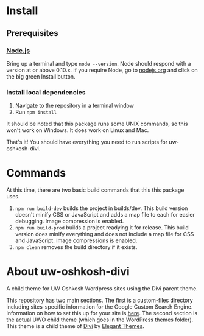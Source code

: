 # Install

## Prerequisites

### [Node.js](https://nodejs.org)

Bring up a terminal and type `node --version`.
Node should respond with a version at or above 0.10.x.
If you require Node, go to [nodejs.org](https://nodejs.org) and click on the big green Install button.

### Install local dependencies
1. Navigate to the repository in a terminal window
2. Run ```npm install```

It should be noted that this package runs some UNIX commands, so this won't work on Windows. It does work on Linux and Mac.

That's it! You should have everything you need to run scripts for uw-oshkosh-divi.

# Commands

At this time, there are two basic build commands that this this package uses.

1. ```npm run build-dev``` builds the project in builds/dev. This build version doesn't minify CSS or JavaScript and adds a map file to each for easier debugging. Image compression is enabled.
2. ```npm run build-prod``` builds a project readying it for release. This build version does minify everything and does not include a map file for CSS and JavaScript. Image compressions is enabled.
3. ```npm clean``` removes the build directory if it exists.

# About uw-oshkosh-divi
A child theme for UW Oshkosh Wordpress sites using the Divi parent theme.

This repository has two main sections.
The first is a custom-files directory including sites-specific information for the Google Custom Search Engine. Information on how to set this up for your site is <a href="https://kb.uwosh.edu/internal/page.php?id=56354" target="_blank">here</a>.
The second section is the actual UWO child theme (which goes in the WordPress themes folder). This theme is a child theme of <a href="http://www.elegantthemes.com/gallery/divi/" target="_blank">Divi</a> by <a href="http://www.elegantthemes.com/" target="_blank">Elegant Themes</a>.
